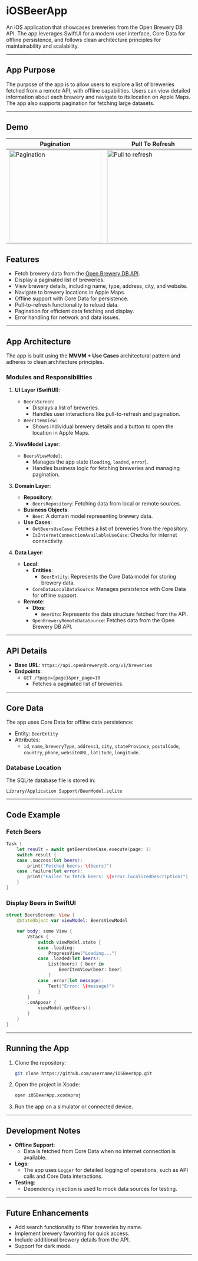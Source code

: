
# **iOSBeerApp**

An iOS application that showcases breweries from the Open Brewery DB API. The app leverages SwiftUI for a modern user interface, Core Data for offline persistence, and follows clean architecture principles for maintainability and scalability.

---

## **App Purpose**

The purpose of the app is to allow users to explore a list of breweries fetched from a remote API, with offline capabilities. Users can view detailed information about each brewery and navigate to its location on Apple Maps. The app also supports pagination for fetching large datasets.

---

## **Demo**
| **Pagination**                     | **Pull To Refresh**               | **Item Usage**                   |
|------------------------------------|------------------------------------|-----------------------------------|
| <img src="./Pagination.gif" alt="Pagination" width="250"/> | <img src="./Pull to refresh.gif" alt="Pull to refresh" width="250"/> | <img src="./Item usage.gif" alt="Item usage" width="250"/> |

## **Features**

- Fetch brewery data from the [Open Brewery DB API](https://api.openbrewerydb.org/v1/breweries).
- Display a paginated list of breweries.
- View brewery details, including name, type, address, city, and website.
- Navigate to brewery locations in Apple Maps.
- Offline support with Core Data for persistence.
- Pull-to-refresh functionality to reload data.
- Pagination for efficient data fetching and display.
- Error handling for network and data issues.

---

## **App Architecture**

The app is built using the **MVVM + Use Cases** architectural pattern and adheres to clean architecture principles.

### **Modules and Responsibilities**

1. **UI Layer (SwiftUI)**:
   - `BeersScreen`:
     - Displays a list of breweries.
     - Handles user interactions like pull-to-refresh and pagination.
   - `BeerItemView`:
     - Shows individual brewery details and a button to open the location in Apple Maps.
     
2. **ViewModel Layer**:
   - `BeersViewModel`:
     - Manages the app state (`loading`, `loaded`, `error`).
     - Handles business logic for fetching breweries and managing pagination.

3. **Domain Layer**:
   - **Repository**:
     - `BeersRepository`: Fetching data from local or remote sources.
   - **Business Objects**:
     - `Beer`: A domain model representing brewery data.
   - **Use Cases**:
     - `GetBeersUseCase`: Fetches a list of breweries from the repository.
     - `IsInternetConnectionAvailableUseCase`: Checks for internet connectivity.

4. **Data Layer**:
   - **Local**:
     - **Entities**:
       - `BeerEntity`: Represents the Core Data model for storing brewery data.
     - `CoreDataLocalDataSource`: Manages persistence with Core Data for offline support.
   - **Remote**:
     - **Dtos**:
       - `BeerDto`: Represents the data structure fetched from the API.
     - `OpenBreweryRemoteDataSource`: Fetches data from the Open Brewery DB API.

---

## **API Details**

- **Base URL**: `https://api.openbrewerydb.org/v1/breweries`
- **Endpoints**:
  - `GET /?page={page}&per_page=10`
    - Fetches a paginated list of breweries.

---

## **Core Data**

The app uses Core Data for offline data persistence:
- Entity: `BeerEntity`
- Attributes:
  - `id`, `name`, `breweryType`, `address1`, `city`, `stateProvince`, `postalCode`, `country`, `phone`, `websiteURL`, `latitude`, `longitude`.

### **Database Location**

The SQLite database file is stored in:
```
Library/Application Support/BeerModel.sqlite
```

---

## **Code Example**

### Fetch Beers
```swift
Task {
    let result = await getBeersUseCase.execute(page: 1)
    switch result {
    case .success(let beers):
        print("Fetched beers: \(beers)")
    case .failure(let error):
        print("Failed to fetch beers: \(error.localizedDescription)")
    }
}
```

### Display Beers in SwiftUI
```swift
struct BeersScreen: View {
    @StateObject var viewModel: BeersViewModel

    var body: some View {
        VStack {
            switch viewModel.state {
            case .loading:
                ProgressView("Loading...")
            case .loaded(let beers):
                List(beers) { beer in
                    BeerItemView(beer: beer)
                }
            case .error(let message):
                Text("Error: \(message)")
            }
        }
        .onAppear {
            viewModel.getBeers()
        }
    }
}
```

---

## **Running the App**

1. Clone the repository:
   ```bash
   git clone https://github.com/username/iOSBeerApp.git
   ```
2. Open the project in Xcode:
   ```bash
   open iOSBeerApp.xcodeproj
   ```
3. Run the app on a simulator or connected device.

---

## **Development Notes**

- **Offline Support**:
  - Data is fetched from Core Data when no internet connection is available.
- **Logs**:
  - The app uses `Logger` for detailed logging of operations, such as API calls and Core Data interactions.
- **Testing**:
  - Dependency injection is used to mock data sources for testing.

---

## **Future Enhancements**

- Add search functionality to filter breweries by name.
- Implement brewery favoriting for quick access.
- Include additional brewery details from the API.
- Support for dark mode.

---
